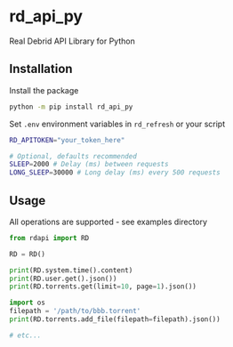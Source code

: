# rd_api_py

Real Debrid API Library for Python

## Installation

Install the package

```bash
python -m pip install rd_api_py
```

Set `.env` environment variables in `rd_refresh` or your script

```bash
RD_APITOKEN="your_token_here"

# Optional, defaults recommended
SLEEP=2000 # Delay (ms) between requests 
LONG_SLEEP=30000 # Long delay (ms) every 500 requests
```

## Usage

All operations are supported - see examples directory

```python
from rdapi import RD

RD = RD()

print(RD.system.time().content)
print(RD.user.get().json())
print(RD.torrents.get(limit=10, page=1).json())

import os
filepath = '/path/to/bbb.torrent'
print(RD.torrents.add_file(filepath=filepath).json())

# etc...
```